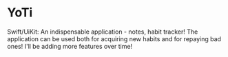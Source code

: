 # YoTi
Swift/UiKit: An indispensable application - notes, habit tracker!  The application can be used both for acquiring new habits and for repaying bad ones! 
I'll be adding more features over time!
